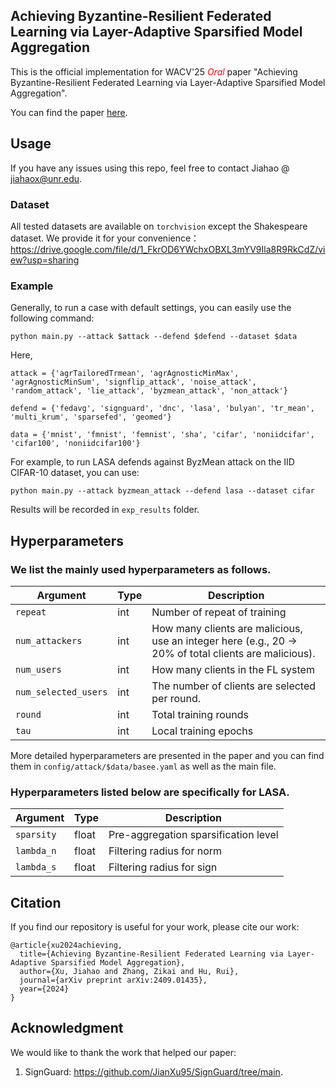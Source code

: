 ## Achieving Byzantine-Resilient Federated Learning via Layer-Adaptive Sparsified Model Aggregation


This is the official implementation for WACV'25 <font color=red> *Oral*</font> paper "Achieving Byzantine-Resilient Federated Learning via Layer-Adaptive Sparsified Model Aggregation".

You can find the paper [here][paper].

[paper]: https://arxiv.org/abs/2409.01435

## Usage

If you have any issues using this repo, feel free to contact Jiahao @ jiahaox@unr.edu.

### Dataset

All tested datasets are available on `torchvision` except the Shakespeare dataset. We provide it for your convenience：https://drive.google.com/file/d/1_FkrOD6YWchxOBXL3mYV9Ila8R9RkCdZ/view?usp=sharing

### Example

Generally, to run a case with default settings, you can easily use the following command:

```
python main.py --attack $attack --defend $defend --dataset $data 
```
Here,

```
attack = {'agrTailoredTrmean', 'agrAgnosticMinMax', 'agrAgnosticMinSum', 'signflip_attack', 'noise_attack', 'random_attack', 'lie_attack', 'byzmean_attack', 'non_attack'}

defend = {'fedavg', 'signguard', 'dnc', 'lasa', 'bulyan', 'tr_mean', 'multi_krum', 'sparsefed', 'geomed'}

data = {'mnist', 'fmnist', 'femnist', 'sha', 'cifar', 'noniidcifar', 'cifar100', 'noniidcifar100'}
```

For example, to run LASA defends against ByzMean attack on the IID CIFAR-10 dataset, you can use:

```
python main.py --attack byzmean_attack --defend lasa --dataset cifar
```

Results will be recorded in `exp_results` folder.

## Hyperparameters

### We list the mainly used hyperparameters as follows.

| Argument        | Type       | Description                                                               |
|-----------------|------------|---------------------------------------------------------------------------|
| `repeat`         | int        | Number of repeat of training                                           |
| `num_attackers`    | int        |  How many clients are malicious, use an integer here (e.g., 20 -> 20% of total clients are malicious).        |
| `num_users`    | int      | How many clients in the FL system                              |
| `num_selected_users`         | int | The number of clients are selected per round.                                              |
| `round`      | int      | Total training rounds  |
| `tau`      | int      | Local training epochs  |


More detailed hyperparameters are presented in the paper and you can find them in `config/attack/$data/basee.yaml` as well as the main file.


### Hyperparameters listed below are specifically for LASA.
| Argument        | Type       | Description                                                               |
|-----------------|------------|---------------------------------------------------------------------------|
| `sparsity`             | float        | Pre-aggregation sparsification level                                                      |
| `lambda_n`  | float        | Filtering radius for norm                                                    |
| `lambda_s`  | float        | Filtering radius for sign                                                    |


## Citation
If you find our repository is useful for your work, please cite our work:
```
@article{xu2024achieving,
  title={Achieving Byzantine-Resilient Federated Learning via Layer-Adaptive Sparsified Model Aggregation},
  author={Xu, Jiahao and Zhang, Zikai and Hu, Rui},
  journal={arXiv preprint arXiv:2409.01435},
  year={2024}
}
```
    
## Acknowledgment

We would like to thank the work that helped our paper:

1. SignGuard: https://github.com/JianXu95/SignGuard/tree/main.
